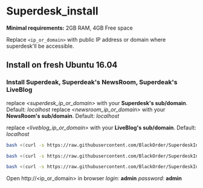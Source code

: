 # Superdesk_install

**Minimal requirements:**
2GB RAM, 4GB Free space

Replace `<ip_or_domain>` with public IP address or domain where superdesk'll be accessible.

## Install on fresh Ubuntu 16.04
### Install **Superdeak**, **Superdeak's NewsRoom**, **Superdeak's LiveBlog**
replace *<superdesk_ip_or_domain>* with your **Superdesk's sub/domain**. Default: *localhost*
replace *<newsroom_ip_or_domain>* with your **NewsRoom's sub/domain**. Default: *localhost*

replace *<liveblog_ip_or_domain>* with your **LiveBlog's sub/domain**. Default: *localhost*


```sh
bash <(curl -s https://raw.githubusercontent.com/BlackOrder/SuperdeskInstall/master/install_superdesk) <superdesk_ip_or_domain>

bash <(curl -s https://raw.githubusercontent.com/BlackOrder/SuperdeskInstall/master/install_newsRoom) <superdesk_ip_or_domain> <newsroom_ip_or_domain>

bash <(curl -s https://raw.githubusercontent.com/BlackOrder/SuperdeskInstall/master/install_liveBlog) <superdesk_ip_or_domain> <liveblog_ip_or_domain>
```

Open http://<ip_or_domain> in browser
*login:* **admin**
*password:* **admin**
